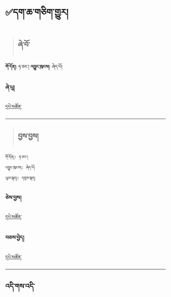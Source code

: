 # ✅དག་ཆ་གཅིག་གྱུར།

> ## ཞེ་བོ་

**གོ་དོན།**: ཧ་ཅང་། **འབྱུང་ཁུངས།**: ཞེད་པོ།

### ཞེ་པུ།
[དཔེ་མཚོན་](https://github.com/MonlamAI/Wiki/blob/main/docs/stt/assets/0123.mp3?raw=true ':include :type=audio')


------------------------------------------------------------------------
> ## བྱས་བྱས།

```
གོ་དོན།: ཧ་ཅང་། 
འབྱུང་ཁུངས།: ཞེད་པོ།
ཡུལ་སྐད།: དབུས་སྐད།
```

### ཅེས་བྱས།
[དཔེ་མཚོན་](https://github.com/MonlamAI/Wiki/blob/main/docs/stt/assets/0123.mp3?raw=true ':include :type=audio')

### བཅས་བྱེད།
[དཔེ་མཚོན་](https://github.com/MonlamAI/Wiki/blob/main/docs/stt/assets/0123.mp3?raw=true ':include :type=audio')


------------------------------------------------------------------------

འདི་གས་འདི་
----
